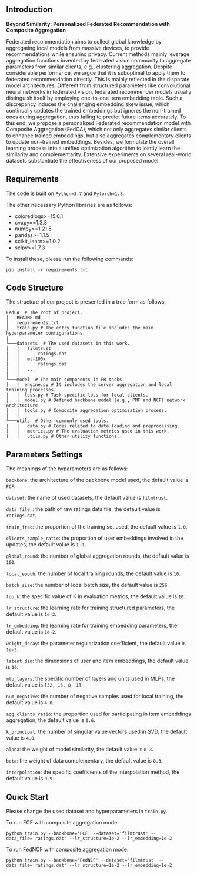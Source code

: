 
## Introduction

**Beyond Similarity: Personalized Federated Recommendation with Composite Aggregation**


Federated recommendation aims to collect global knowledge by aggregating local models from massive devices, to provide recommendations while ensuring privacy. Current methods mainly leverage aggregation functions invented by federated vision community to aggregate parameters from similar clients, e.g., clustering aggregation. Despite considerable performance, we argue that it is suboptimal to apply them to federated recommendation directly. This is mainly reflected in the disparate model architectures. Different from structured parameters like convolutional neural networks in federated vision, federated recommender models usually distinguish itself by employing one-to-one item embedding table. Such a discrepancy induces the challenging embedding skew issue, which continually updates the trained embeddings but ignores the non-trained ones during aggregation, thus failing to predict future items accurately. To this end, we propose a personalized Federated recommendation model with Composite Aggregation (FedCA), which not only aggregates similar clients to enhance trained embeddings, but also aggregates complementary clients to update non-trained embeddings. Besides, we formulate the overall learning process into a unified optimization algorithm to jointly learn the similarity and complementarity. Extensive experiments on several real-world datasets substantiate the effectiveness of our proposed model.

## Requirements

The code is built on `Python=3.7` and `Pytorch=1.8`.

The other necessary Python libraries are as follows:
    
* coloredlogs>=15.0.1
* cvxpy==1.3.3
* numpy>=1.21.5
* pandas>=1.1.5
* scikit_learn>=1.0.2
* scipy>=1.7.3

To install these, please run the following commands:

  `pip install -r requirements.txt`
  
## Code Structure

The structure of our project is presented in a tree form as follows:

```
FedCA  # The root of project.
│   README.md
│   requirements.txt
│   train.py # The entry function file includes the main hyperparameter configurations.
|
└───datasets  # The used datasets in this work.
│   │   filmtrust   
|   │       ratings.dat
│   │   ml-100k   
|   │       ratings.dat
|   |   ...
|   |
└───model  # The main components in FR tasks.
│   │  engine.py # It includes the server aggregation and local training processes.
│   │  loss.py # Task-specific loss for local clients.
│   │  model.py # Defined backbone model (e.g., PMF and NCF) network architecture.
│   │  tools.py # Composite aggregation optimization process.
|   |
└───utils  # Other commonly used tools.
|   │   data.py # Codes related to data loading and preprocessing.
|   │   metrics.py # The evaluation metrics used in this work.
|   │   utils.py # Other utility functions.
```

## Parameters Settings

The meanings of the hyparameters are as follows:

`backbone`: the architecture of the backbone model used, the default value is `FCF`.

`dataset`: the name of used datasets, the default value is `filmtrust`.

`data_file `: the path of raw ratings data file, the default value is `ratings.dat`.

`train_frac`: the proportion of the training set used, the default value is `1.0`.

`clients_sample_ratio`: the proportion of user embeddings involved in the updates, the default value is `1.0`.

`global_round`: the number of global aggregation rounds, the default value is `100`.

`local_epoch`: the number of local training rounds, the default value is `10`.

`batch_size`: the number of local batch size, the default value is `256`.

`top_k`: the specific value of K in evaluation metrics, the default value is `10`.

`lr_structure`: the learning rate for training structured parameters, the default value is `1e-2`.

`lr_embedding`: the learning rate for training embedding parameters, the default value is `1e-2`.

`weight_decay`: the parameter regularization coefficient, the default value is `1e-3`.

`latent_dim`: the dimensions of user and item embeddings, the default value is `16`.

`mlp_layers`: the specific number of layers and units used in MLPs, the default value is `[32, 16, 8, 1]`.

`num_negative`: the number of negative samples used for local training, the default value is `4.0`.

`agg_clients_ratio`: the proportion used for participating in item embeddings aggregation, the default value is `0.6`.

`k_principal`: the number of singular value vectors used in SVD, the default value is `4.0`.

`alpha`: the weight of model similarity, the default value is `0.3`.

`beta`: the weight of data complementary, the default value is `0.3`.

`interpolation`: the specific coefficients of the interpolation method, the default value is `0.9`.


## Quick Start

Please change the used dataset and hyperparameters in `train.py`.

To run FCF with composite aggregation mode:

  `python train.py --backbone='FCF' --dataset='filmtrust' --data_file='ratings.dat' --lr_structure=1e-2 --lr_embedding=1e-2`

To run FedNCF with composite aggregation mode:

  `python train.py --backbone='FedNCF' --dataset='filmtrust' --data_file='ratings.dat' --lr_structure=1e-2 --lr_embedding=1e-2`
